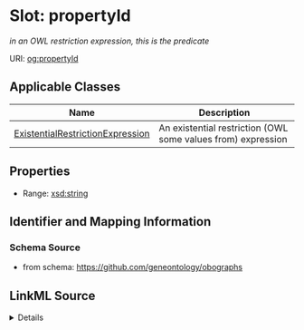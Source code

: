 # Slot: propertyId
_in an OWL restriction expression, this is the predicate_


URI: [og:propertyId](https://github.com/geneontology/obographs/propertyId)



<!-- no inheritance hierarchy -->




## Applicable Classes

| Name | Description |
| --- | --- |
[ExistentialRestrictionExpression](ExistentialRestrictionExpression.md) | An existential restriction (OWL some values from) expression






## Properties

* Range: [xsd:string](http://www.w3.org/2001/XMLSchema#string)







## Identifier and Mapping Information







### Schema Source


* from schema: https://github.com/geneontology/obographs




## LinkML Source

<details>
```yaml
name: propertyId
description: in an OWL restriction expression, this is the predicate
from_schema: https://github.com/geneontology/obographs
rank: 1000
alias: propertyId
domain_of:
- ExistentialRestrictionExpression
range: string

```
</details>